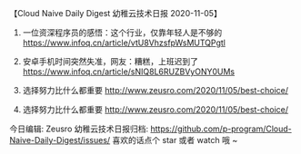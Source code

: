 【Cloud Naive Daily Digest 幼稚云技术日报 2020-11-05】

1. 一位资深程序员的感悟：这个行业，仅靠年轻人是不够的
https://www.infoq.cn/article/vtU8VhzsfpWsMUTQPgtl

2. 安卓手机时间突然失准，网友：糟糕，上班迟到了
https://www.infoq.cn/article/sNIQ8L6RUZBVyONY0UMs

3. 选择努力比什么都重要
http://www.zeusro.com/2020/11/05/best-choice/

4. 选择努力比什么都重要
http://www.zeusro.com/2020/11/05/best-choice/

今日编辑: Zeusro
幼稚云技术日报归档: 
https://github.com/p-program/Cloud-Naive-Daily-Digest/issues/
喜欢的话点个 star 或者 watch 哦 ~
